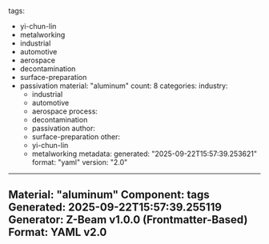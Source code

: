 tags:
  - yi-chun-lin
  - metalworking
  - industrial
  - automotive
  - aerospace
  - decontamination
  - surface-preparation
  - passivation
material: "aluminum"
count: 8
categories:
  industry:
    - industrial
    - automotive
    - aerospace
  process:
    - decontamination
    - passivation
  author:
    - surface-preparation
  other:
    - yi-chun-lin
    - metalworking
metadata:
  generated: "2025-09-22T15:57:39.253621"
  format: "yaml"
  version: "2.0"

---
Material: "aluminum"
Component: tags
Generated: 2025-09-22T15:57:39.255119
Generator: Z-Beam v1.0.0 (Frontmatter-Based)
Format: YAML v2.0
---